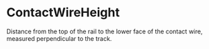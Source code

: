 ContactWireHeight
=================

Distance from the top of the rail to the lower face of the contact wire, measured perpendicular to the track.
